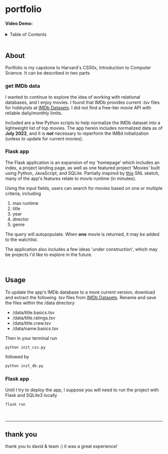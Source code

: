 # portfolio
#### Video Demo: <URL HERE>

<!-- TABLE OF CONTENTS -->
<details>
<summary>Table of Contents</summary>

<ol>

<li><a href="#about">About</a></li>
<li><a href="#usage">Usage</a></li>
<li><a href="#thank-you">thank you</a></li>

</ol>

</details>
<br>


## About

Portfolio is my capstone to Harvard's CS50x, Introduction to Computer Science. It can be described in two parts

### get IMDb data
I wanted to continue to explore the idea of working with relational databases, and I enjoy movies. I found that IMDb provides current .tsv files for hobbyists at [IMDb Datasets](https://www.imdb.com/interfaces/). I did not find a free-tier movie API with reliable daily/monthly limits.

Included are a few Python scripts to help normalize the IMDb dataset into a lightweight list of top movies. The app herein includes normalized data as of **July 2022**, and it is ***not*** necessary to reperform the IMBd initialization (unless to update for current movies).

### Flask app
The Flask application is an expansion of my 'homepage' which includes an index, a project landing page, as well as one featured project 'Movies' built using Python, JavaScript, and SQLite. Partially inspired by [this](https://www.youtube.com/watch?v=-UKbwz6s6VY) SNL sketch, many of the app's features relate to movie runtime (in minutes).

Using the input fields, users can search for movies based on one or multiple criteria, including
1. max runtime
2. title
3. year
4. director
5. genre

The query will autopopulate. When **one** movie is returned, it may be added to the watchlist.

The application also includes a few ideas 'under construction', which may be projects I'd like to explore in the future.

<br>

<!-- Usage -->
## Usage

To update the app's IMDb database to a more current version, download and extract the following .tsv files from [IMDb Datasets](https://www.imdb.com/interfaces/). Rename and save the files within the /data directory

- /data/title.basics.tsv
- /data/title.ratings.tsv
- /data/title.crew.tsv
- /data/name.basics.tsv


Then in your terminal run
```sh
python init_csv.py
```

followed by
```sh
python init_db.py
```


### Flask app
Until I try to deploy the app, I suppose you will need to run the project with Flask and SQLite3 locally
```sh
flask run
```

<br>

***

<!-- ABOUT THE PROJECT -->
## thank you

thank you to david & team :) it was a great experience!